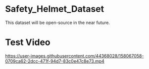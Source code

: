 # Safety_Helmet_Dataset

This dataset will be open-source in the near future.

# Test Video

https://user-images.githubusercontent.com/44368028/158067058-0709ca62-2dcc-471f-94d7-83c0e47c8e73.mp4

